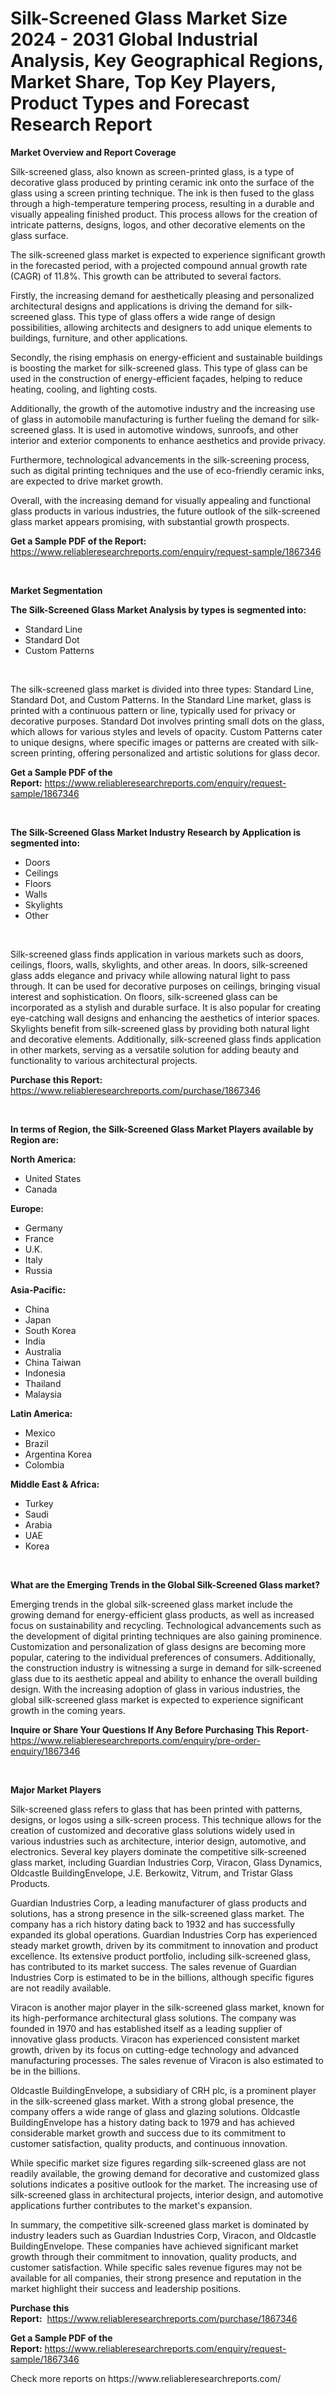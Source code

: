 <p><h1>Silk-Screened Glass Market Size 2024 - 2031 Global Industrial Analysis, Key Geographical Regions, Market Share, Top Key Players, Product Types and Forecast Research Report</h1></p><p><strong>Market Overview and Report Coverage</strong></p>
<p><p>Silk-screened glass, also known as screen-printed glass, is a type of decorative glass produced by printing ceramic ink onto the surface of the glass using a screen printing technique. The ink is then fused to the glass through a high-temperature tempering process, resulting in a durable and visually appealing finished product. This process allows for the creation of intricate patterns, designs, logos, and other decorative elements on the glass surface.</p><p>The silk-screened glass market is expected to experience significant growth in the forecasted period, with a projected compound annual growth rate (CAGR) of 11.8%. This growth can be attributed to several factors.</p><p>Firstly, the increasing demand for aesthetically pleasing and personalized architectural designs and applications is driving the demand for silk-screened glass. This type of glass offers a wide range of design possibilities, allowing architects and designers to add unique elements to buildings, furniture, and other applications.</p><p>Secondly, the rising emphasis on energy-efficient and sustainable buildings is boosting the market for silk-screened glass. This type of glass can be used in the construction of energy-efficient façades, helping to reduce heating, cooling, and lighting costs.</p><p>Additionally, the growth of the automotive industry and the increasing use of glass in automobile manufacturing is further fueling the demand for silk-screened glass. It is used in automotive windows, sunroofs, and other interior and exterior components to enhance aesthetics and provide privacy.</p><p>Furthermore, technological advancements in the silk-screening process, such as digital printing techniques and the use of eco-friendly ceramic inks, are expected to drive market growth.</p><p>Overall, with the increasing demand for visually appealing and functional glass products in various industries, the future outlook of the silk-screened glass market appears promising, with substantial growth prospects.</p></p>
<p><strong>Get a Sample PDF of the Report:</strong> <a href="https://www.reliableresearchreports.com/enquiry/request-sample/1867346">https://www.reliableresearchreports.com/enquiry/request-sample/1867346</a></p>
<p>&nbsp;</p>
<p><strong>Market Segmentation</strong></p>
<p><strong>The Silk-Screened Glass Market Analysis by types is segmented into:</strong></p>
<p><ul><li>Standard Line</li><li>Standard Dot</li><li>Custom Patterns</li></ul></p>
<p>&nbsp;</p>
<p><p>The silk-screened glass market is divided into three types: Standard Line, Standard Dot, and Custom Patterns. In the Standard Line market, glass is printed with a continuous pattern or line, typically used for privacy or decorative purposes. Standard Dot involves printing small dots on the glass, which allows for various styles and levels of opacity. Custom Patterns cater to unique designs, where specific images or patterns are created with silk-screen printing, offering personalized and artistic solutions for glass decor.</p></p>
<p><strong>Get a Sample PDF of the Report:</strong>&nbsp;<a href="https://www.reliableresearchreports.com/enquiry/request-sample/1867346">https://www.reliableresearchreports.com/enquiry/request-sample/1867346</a></p>
<p>&nbsp;</p>
<p><strong>The Silk-Screened Glass Market Industry Research by Application is segmented into:</strong></p>
<p><ul><li>Doors</li><li>Ceilings</li><li>Floors</li><li>Walls</li><li>Skylights</li><li>Other</li></ul></p>
<p>&nbsp;</p>
<p><p>Silk-screened glass finds application in various markets such as doors, ceilings, floors, walls, skylights, and other areas. In doors, silk-screened glass adds elegance and privacy while allowing natural light to pass through. It can be used for decorative purposes on ceilings, bringing visual interest and sophistication. On floors, silk-screened glass can be incorporated as a stylish and durable surface. It is also popular for creating eye-catching wall designs and enhancing the aesthetics of interior spaces. Skylights benefit from silk-screened glass by providing both natural light and decorative elements. Additionally, silk-screened glass finds application in other markets, serving as a versatile solution for adding beauty and functionality to various architectural projects.</p></p>
<p><strong>Purchase this Report:</strong>&nbsp; <a href="https://www.reliableresearchreports.com/purchase/1867346">https://www.reliableresearchreports.com/purchase/1867346</a></p>
<p>&nbsp;</p>
<p><strong>In terms of Region, the Silk-Screened Glass Market Players available by Region are:</strong></p>
<p>
    <p> <strong> North America: </strong>
        <ul>
            <li>United States</li>
            <li>Canada</li>
        </ul>
        </p> 
    <p> <strong> Europe: </strong>
        <ul>
            <li>Germany</li>
            <li>France</li>
            <li>U.K.</li>
            <li>Italy</li>
            <li>Russia</li>
        </ul>
        </p> 
    <p> <strong> Asia-Pacific: </strong>
        <ul>
            <li>China</li>
            <li>Japan</li>
            <li>South Korea</li>
            <li>India</li>
            <li>Australia</li>
            <li>China Taiwan</li>
            <li>Indonesia</li>
            <li>Thailand</li>
            <li>Malaysia</li>
        </ul>
        </p> 
    <p> <strong> Latin America: </strong>
        <ul>
            <li>Mexico</li>
            <li>Brazil</li>
            <li>Argentina Korea</li>
            <li>Colombia</li>
        </ul>
        </p> 
    <p> <strong> Middle East & Africa: </strong>
        <ul>
            <li>Turkey</li>
            <li>Saudi</li>
            <li>Arabia</li>
            <li>UAE</li>
            <li>Korea</li>
        </ul>
    </p>
    </p>
<p>&nbsp;</p>
<p><strong>What are the Emerging Trends in the Global Silk-Screened Glass market?</strong></p>
<p><p>Emerging trends in the global silk-screened glass market include the growing demand for energy-efficient glass products, as well as increased focus on sustainability and recycling. Technological advancements such as the development of digital printing techniques are also gaining prominence. Customization and personalization of glass designs are becoming more popular, catering to the individual preferences of consumers. Additionally, the construction industry is witnessing a surge in demand for silk-screened glass due to its aesthetic appeal and ability to enhance the overall building design. With the increasing adoption of glass in various industries, the global silk-screened glass market is expected to experience significant growth in the coming years.</p></p>
<p><strong>Inquire or Share Your Questions If Any Before Purchasing This Report</strong>- <a href="https://www.reliableresearchreports.com/enquiry/pre-order-enquiry/1867346">https://www.reliableresearchreports.com/enquiry/pre-order-enquiry/1867346</a></p>
<p>&nbsp;</p>
<p><strong>Major Market Players</strong></p>
<p><p>Silk-screened glass refers to glass that has been printed with patterns, designs, or logos using a silk-screen process. This technique allows for the creation of customized and decorative glass solutions widely used in various industries such as architecture, interior design, automotive, and electronics. Several key players dominate the competitive silk-screened glass market, including Guardian Industries Corp, Viracon, Glass Dynamics, Oldcastle BuildingEnvelope, J.E. Berkowitz, Vitrum, and Tristar Glass Products.</p><p>Guardian Industries Corp, a leading manufacturer of glass products and solutions, has a strong presence in the silk-screened glass market. The company has a rich history dating back to 1932 and has successfully expanded its global operations. Guardian Industries Corp has experienced steady market growth, driven by its commitment to innovation and product excellence. Its extensive product portfolio, including silk-screened glass, has contributed to its market success. The sales revenue of Guardian Industries Corp is estimated to be in the billions, although specific figures are not readily available.</p><p>Viracon is another major player in the silk-screened glass market, known for its high-performance architectural glass solutions. The company was founded in 1970 and has established itself as a leading supplier of innovative glass products. Viracon has experienced consistent market growth, driven by its focus on cutting-edge technology and advanced manufacturing processes. The sales revenue of Viracon is also estimated to be in the billions.</p><p>Oldcastle BuildingEnvelope, a subsidiary of CRH plc, is a prominent player in the silk-screened glass market. With a strong global presence, the company offers a wide range of glass and glazing solutions. Oldcastle BuildingEnvelope has a history dating back to 1979 and has achieved considerable market growth and success due to its commitment to customer satisfaction, quality products, and continuous innovation.</p><p>While specific market size figures regarding silk-screened glass are not readily available, the growing demand for decorative and customized glass solutions indicates a positive outlook for the market. The increasing use of silk-screened glass in architectural projects, interior design, and automotive applications further contributes to the market's expansion.</p><p>In summary, the competitive silk-screened glass market is dominated by industry leaders such as Guardian Industries Corp, Viracon, and Oldcastle BuildingEnvelope. These companies have achieved significant market growth through their commitment to innovation, quality products, and customer satisfaction. While specific sales revenue figures may not be available for all companies, their strong presence and reputation in the market highlight their success and leadership positions.</p></p>
<p><strong>Purchase this Report:</strong>&nbsp;&nbsp;<a href="https://www.reliableresearchreports.com/purchase/1867346">https://www.reliableresearchreports.com/purchase/1867346</a></p>
<p></p>
<p><strong>Get a Sample PDF of the Report:</strong>&nbsp;<a href="https://www.reliableresearchreports.com/enquiry/request-sample/1867346">https://www.reliableresearchreports.com/enquiry/request-sample/1867346</a></p>
<p>Check more reports on https://www.reliableresearchreports.com/</p>